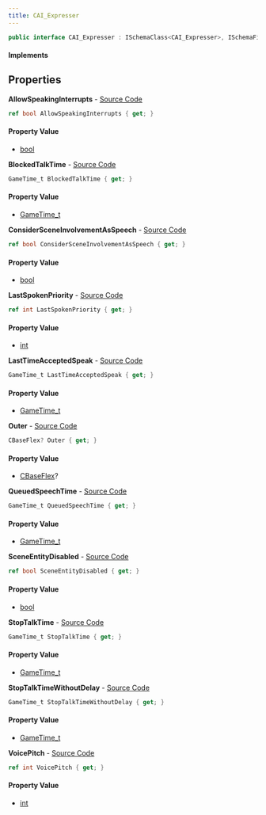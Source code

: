 ```yaml
---
title: CAI_Expresser
---
```


```csharp
public interface CAI_Expresser : ISchemaClass<CAI_Expresser>, ISchemaField, ISchemaClass, INativeHandle
```

#### Implements

## Properties

**AllowSpeakingInterrupts** - [Source Code](https://github.com/swiftly-solution/swiftlys2/blob/main/managed/src/SwiftlyS2.Generated/Schemas/Interfaces/CAI_Expresser.cs#L28)

```csharp
ref bool AllowSpeakingInterrupts { get; }
```

#### Property Value

- [bool](https://learn.microsoft.com/dotnet/api/system.boolean)

**BlockedTalkTime** - [Source Code](https://github.com/swiftly-solution/swiftlys2/blob/main/managed/src/SwiftlyS2.Generated/Schemas/Interfaces/CAI_Expresser.cs#L22)

```csharp
GameTime_t BlockedTalkTime { get; }
```

#### Property Value

- [GameTime_t](/docs/api/shared/schemadefinitions/gametime_t)

**ConsiderSceneInvolvementAsSpeech** - [Source Code](https://github.com/swiftly-solution/swiftlys2/blob/main/managed/src/SwiftlyS2.Generated/Schemas/Interfaces/CAI_Expresser.cs#L30)

```csharp
ref bool ConsiderSceneInvolvementAsSpeech { get; }
```

#### Property Value

- [bool](https://learn.microsoft.com/dotnet/api/system.boolean)

**LastSpokenPriority** - [Source Code](https://github.com/swiftly-solution/swiftlys2/blob/main/managed/src/SwiftlyS2.Generated/Schemas/Interfaces/CAI_Expresser.cs#L34)

```csharp
ref int LastSpokenPriority { get; }
```

#### Property Value

- [int](https://learn.microsoft.com/dotnet/api/system.int32)

**LastTimeAcceptedSpeak** - [Source Code](https://github.com/swiftly-solution/swiftlys2/blob/main/managed/src/SwiftlyS2.Generated/Schemas/Interfaces/CAI_Expresser.cs#L26)

```csharp
GameTime_t LastTimeAcceptedSpeak { get; }
```

#### Property Value

- [GameTime_t](/docs/api/shared/schemadefinitions/gametime_t)

**Outer** - [Source Code](https://github.com/swiftly-solution/swiftlys2/blob/main/managed/src/SwiftlyS2.Generated/Schemas/Interfaces/CAI_Expresser.cs#L36)

```csharp
CBaseFlex? Outer { get; }
```

#### Property Value

- [CBaseFlex](/docs/api/shared/schemadefinitions/cbaseflex)?

**QueuedSpeechTime** - [Source Code](https://github.com/swiftly-solution/swiftlys2/blob/main/managed/src/SwiftlyS2.Generated/Schemas/Interfaces/CAI_Expresser.cs#L20)

```csharp
GameTime_t QueuedSpeechTime { get; }
```

#### Property Value

- [GameTime_t](/docs/api/shared/schemadefinitions/gametime_t)

**SceneEntityDisabled** - [Source Code](https://github.com/swiftly-solution/swiftlys2/blob/main/managed/src/SwiftlyS2.Generated/Schemas/Interfaces/CAI_Expresser.cs#L32)

```csharp
ref bool SceneEntityDisabled { get; }
```

#### Property Value

- [bool](https://learn.microsoft.com/dotnet/api/system.boolean)

**StopTalkTime** - [Source Code](https://github.com/swiftly-solution/swiftlys2/blob/main/managed/src/SwiftlyS2.Generated/Schemas/Interfaces/CAI_Expresser.cs#L16)

```csharp
GameTime_t StopTalkTime { get; }
```

#### Property Value

- [GameTime_t](/docs/api/shared/schemadefinitions/gametime_t)

**StopTalkTimeWithoutDelay** - [Source Code](https://github.com/swiftly-solution/swiftlys2/blob/main/managed/src/SwiftlyS2.Generated/Schemas/Interfaces/CAI_Expresser.cs#L18)

```csharp
GameTime_t StopTalkTimeWithoutDelay { get; }
```

#### Property Value

- [GameTime_t](/docs/api/shared/schemadefinitions/gametime_t)

**VoicePitch** - [Source Code](https://github.com/swiftly-solution/swiftlys2/blob/main/managed/src/SwiftlyS2.Generated/Schemas/Interfaces/CAI_Expresser.cs#L24)

```csharp
ref int VoicePitch { get; }
```

#### Property Value

- [int](https://learn.microsoft.com/dotnet/api/system.int32)

